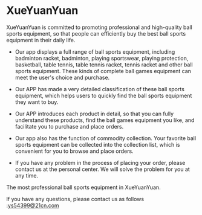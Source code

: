 # XueYuanYuan

XueYuanYuan is committed to promoting professional and high-quality ball sports equipment, so that people can efficiently buy the best ball sports equipment in their daily life.

- Our app displays a full range of ball sports equipment, including badminton racket, badminton, playing sportswear, playing protection, basketball, table tennis, table tennis racket, tennis racket and other ball sports equipment. These kinds of complete ball games equipment can meet the user's choice and purchase.

- Our APP has made a very detailed classification of these ball sports equipment, which helps users to quickly find the ball sports equipment they want to buy.

- Our APP introduces each product in detail, so that you can fully understand these products, find the ball games equipment you like, and facilitate you to purchase and place orders.

- Our app also has the function of commodity collection. Your favorite ball sports equipment can be collected into the collection list, which is convenient for you to browse and place orders.

- If you have any problem in the process of placing your order, please contact us at the personal center. We will solve the problem for you at any time.

The most professional ball sports equipment in XueYuanYuan.

If you have any questions, please contact us as follows :ys54399@21cn.com

